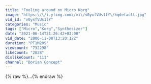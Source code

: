 ```yaml
---
title: "Fooling around on Micro Korg"
image: "https:\/\/i.ytimg.com\/vi\/v0yxfVUs1lY\/hqdefault.jpg"
vid_id: "v0yxfVUs1lY"
categories: "Music"
tags: ["Micro","Korg","Synthesizer"]
date: "2021-06-14T21:26:42+03:00"
vid_date: "2006-11-08T13:20:12Z"
duration: "PT1M20S"
viewcount: "732298"
likeCount: "2828"
dislikeCount: "111"
channel: "Dorian Concept"
---
```

{% raw %}...{% endraw %}

